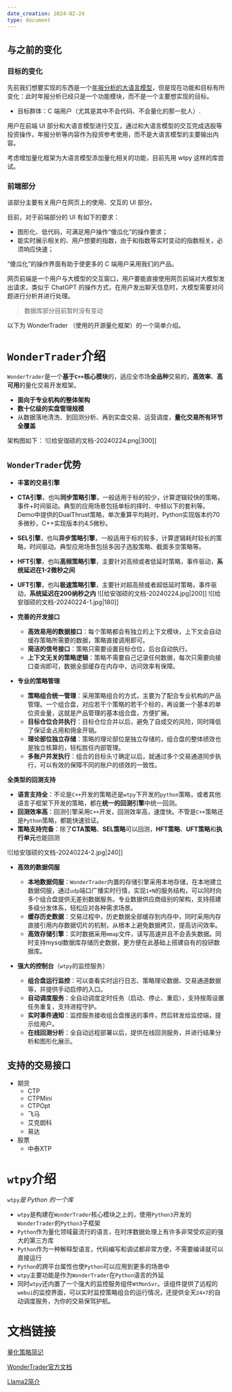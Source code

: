 ```yaml
---
date_creation: 2024-02-24
type: document
---
```

## 与之前的变化
### 目标的变化
先前我们想要实现的东西是一个<u>年报分析的大语言模型</u>，但是现在功能和目标有所变化：此时年报分析已经只是一个功能模块，而不是一个主要想实现的目标。

- 目标群体：C 端用户（尤其是其中不会代码、不会量化的那一批人）. 


用户在前端 UI 部分和大语言模型进行交互，通过和大语言模型的交互完成选股等投资操作，年报分析等内容作为投资参考使用，而不是大语言模型的主要输出内容。

考虑增加量化框架为大语言模型添加量化相关的功能，目前先用 wtpy 这样的库尝试。
### 前端部分
该部分主要有关用户在网页上的使用、交互的 UI 部分。

目前，对于前端部分的 UI 有如下的要求：
- 图形化、低代码，可满足用户操作“傻瓜化”的操作要求；
- 能实时展示相关的、用户想要的指数，由于和指数等实时变动的指数相关，必须响应快速；

“傻瓜化”的操作界面有助于使更多的 C 端用户采用我们的产品。

网页前端是一个用户与大模型的交互窗口，用户要能直接使用网页前端对大模型发出请求，类似于 ChatGPT 的操作方式，在用户发出聊天信息时，大模型需要对问题进行分析并进行处理。

> 数据库部分目前暂时没有变动

以下为 WonderTrader （使用的开源量化框架）的一个简单介绍。
# `WonderTrader`介绍

`WonderTrader`是一个**基于`C++`核心模块**的，适应全市场**全品种**交易的，**高效率**、**高可用**的量化交易开发框架。
-  **面向于专业机构的整体架构**
- **数十亿级的实盘管理规模**
- 从数据落地清洗、到回测分析、再到实盘交易、运营调度，**量化交易所有环节全覆盖**

架构图如下：
![[给安珈硕的文档-20240224.png|300]]

## `WonderTrader`优势

- **丰富的交易引擎**

 -  **CTA引擎**，也叫**同步策略引擎**，一般适用于标的较少，计算逻辑较快的策略，事件+时间驱动。典型的应用场景包括单标的择时、中频以下的套利等。Demo中提供的DualThrust策略，单次重算平均耗时，Python实现版本约70多微秒，C++实现版本约4.5微秒。
 - **SEL引擎**，也叫**异步策略引擎**，一般适用于标的较多，计算逻辑耗时较长的策略，时间驱动。典型应用场景包括多因子选股策略、截面多空策略等。
 -  **HFT引擎**，也叫**高频策略引擎**，主要针对高频或者低延时策略，事件驱动，**系统延迟在1-2微秒之间**
 - **UFT引擎**，也叫**极速策略引擎**，主要针对超高频或者超低延时策略，事件驱动，**系统延迟在200纳秒之内**
![[给安珈硕的文档-20240224.jpg|200]]  ![[给安珈硕的文档-20240224-1.jpg|180]]


- **完善的开发接口**
  -  **高效易用的数据接口**：每个策略都会有独立的上下文模块，上下文会自动缓存策略所需要的数据，策略直接调用即可。
  - **简洁的信号接口**：策略只需要设置目标仓位，后台自动执行。
  - **上下文无关的策略逻辑**：策略不需要自己记录任何数据，每次只需要向接口查询即可，数据全部缓存在内存中，访问效率有保障。

- **专业的策略管理**
    
     - **策略组合统一管理**：采用策略组合的方式，主要为了配合专业机构的产品管理。一个组合盘，对应若干个策略的若干个标的，再设置一个基本的单位资金量，这就是产品管理的基本组合盘，方便扩展。
     - **目标仓位合并执行**：目标仓位合并以后，避免了自成交的风险，同时降低了保证金占用和佣金开销。
     - **理论部位独立存储**：策略的理论部位是独立存储的，组合盘的整体绩效也是独立核算的，轻松胜任内部管理。
    - **多账户并发执行**：组合的目标头寸确定以后，就通过多个交易通道同步执行，可以有效的保障不同的账户的绩效的一致性。

**全类型的回测支持**

- **语言支持全**：不论是`C++`开发的策略还是`wtpy`下开发的`python`策略，或者其他语言子框架下开发的策略，都在**统一的回测引擎**中统一回测。
- **回测效率高**：回测引擎采用`C++`开发，回测效率高，速度快。不管是`C++`策略还是`Python`策略，都能快速验证。
- **策略支持完备**：除了**CTA策略**、**SEL策略**可以回测，**HFT策略**、**UFT策略**和**执行单元**也能回测


![[给安珈硕的文档-20240224-2.jpg|240]]

- **高效的数据伺服**
     - **本地数据伺服**：`WonderTrader`内置的存储引擎采用本地存储，在本地建立数据伺服，通过`udp`端口广播实时行情，实现`1+N`的服务结构，可以同时向多个组合盘提供无差别数据服务。专业数据供应商级别的架构，支持搭建多级分发体系，轻松应对各种需求场景。
     - **缓存历史数据**：交易过程中，历史数据全部缓存到内存中，同时采用内存直接引用内存数据切片的机制，从根本上避免数据拷贝，提高访问效率。
     - **高效存储引擎**：实时数据采用`mmap`文件，读写高速并且不会丢失数据。同时支持mysql数据库存储历史数据，更方便在此基础上搭建自有的投研数据库。

- **强大的控制台**（`wtpy`的监控服务）
    - **组合盘运行监控**：可以查看实时运行日志、策略理论数据、交易通道数据等，并提供手动启停的入口。
     - **自动调度服务**：全自动调度定时任务（启动、停止、重启），支持按周设置任务重复，支持进程守护。 
     - **实时事件通知**：监控服务接收组合盘推送的事件，然后转发给监控端，提示给用户。
     - **在线回测分析**：全自动远程部署以后，提供在线回测服务，并进行结果分析和图形化展示。



## 支持的交易接口

- 期货
    - CTP
    - CTPMini
    - CTPOpt
    - 飞马
    - 艾克朗科
    - 易达
- 股票
	- 中泰XTP




# `wtpy`介绍

`wtpy`*是 Python 的一个库*

- `wtpy`是构建在`WonderTrader`核心模块之上的，使用`Python3`开发的`WonderTrader`的`Python3`子框架
- `Python`作为量化领域最流行的语言，在时序数据处理上有许多非常受欢迎的强大的第三方库
- `Python`作为一种解释型语言，代码编写和调试都非常方便，不需要编译就可以直接运行
- `Python`的跨平台属性也使`Python`可以应用到更多的场景中
- `wtpy`主要功能是作为`WonderTrader`在`Python`语言的外延
- 同时`wtpy`还内置了一个强大的监控服务组件`WtMonSvr`。该组件提供了远程的`webui`的监控界面，可以实时监控策略组合的运行情况，还提供全天`24×7`的自动调度服务，为你的交易保驾护航。

# 文档链接

[量化策略简记](obsidian://open?vault=%E5%A4%A7%E5%88%9B%E6%96%87%E6%A1%A3&file=%E9%87%8F%E5%8C%96%E7%AD%96%E7%95%A5%E7%AE%80%E8%AE%B0)

[WonderTrader官方文档](https://wondertrader.github.io/#/README)

[Llama2简介](obsidian://open?vault=%E5%A4%A7%E5%88%9B%E6%96%87%E6%A1%A3&file=%E5%9F%BA%E4%BA%8Ellama2%E7%9A%84%E8%B4%A2%E6%8A%A5%E5%88%86%E6%9E%90%E5%A4%A7%E8%AF%AD%E8%A8%80%E6%A8%A1%E5%9E%8B(NKSM))